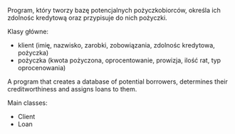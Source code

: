 Program, który tworzy bazę potencjalnych pożyczkobiorców,
określa ich zdolnośc kredytową oraz przypisuje do nich pożyczki.

Klasy główne:
- klient (imię, nazwisko, zarobki, zobowiązania, zdolnośc kredytowa, pożyczka)
- pożyczka (kwota pożyczona, oprocentowanie, prowizja, ilość rat, typ oprocenowania)

A program that creates a database of potential borrowers,
determines their creditworthiness and assigns loans to them.

Main classes:
- Client
- Loan
